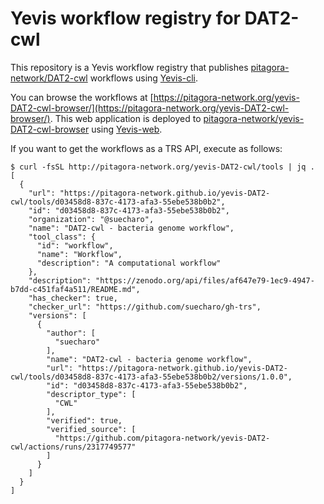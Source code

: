 # Yevis workflow registry for DAT2-cwl

This repository is a Yevis workflow registry that publishes [pitagora-network/DAT2-cwl](https://github.com/pitagora-network/DAT2-cwl) workflows using [Yevis-cli](https://github.com/ddbj/yevis-cli).

You can browse the workflows at [https://pitagora-network.org/yevis-DAT2-cwl-browser/](https://pitagora-network.org/yevis-DAT2-cwl-browser/).
This web application is deployed to [pitagora-network/yevis-DAT2-cwl-browser](https://github.com/pitagora-network/yevis-DAT2-cwl-browser) using [Yevis-web](https://github.com/ddbj/yevis-web).

If you want to get the workflows as a TRS API, execute as follows:

```bash=
$ curl -fsSL http://pitagora-network.org/yevis-DAT2-cwl/tools | jq .
[
  {
    "url": "https://pitagora-network.github.io/yevis-DAT2-cwl/tools/d03458d8-837c-4173-afa3-55ebe538b0b2",
    "id": "d03458d8-837c-4173-afa3-55ebe538b0b2",
    "organization": "@suecharo",
    "name": "DAT2-cwl - bacteria genome workflow",
    "tool_class": {
      "id": "workflow",
      "name": "Workflow",
      "description": "A computational workflow"
    },
    "description": "https://zenodo.org/api/files/af647e79-1ec9-4947-b7dd-c451faf4a511/README.md",
    "has_checker": true,
    "checker_url": "https://github.com/suecharo/gh-trs",
    "versions": [
      {
        "author": [
          "suecharo"
        ],
        "name": "DAT2-cwl - bacteria genome workflow",
        "url": "https://pitagora-network.github.io/yevis-DAT2-cwl/tools/d03458d8-837c-4173-afa3-55ebe538b0b2/versions/1.0.0",
        "id": "d03458d8-837c-4173-afa3-55ebe538b0b2",
        "descriptor_type": [
          "CWL"
        ],
        "verified": true,
        "verified_source": [
          "https://github.com/pitagora-network/yevis-DAT2-cwl/actions/runs/2317749577"
        ]
      }
    ]
  }
]
```

